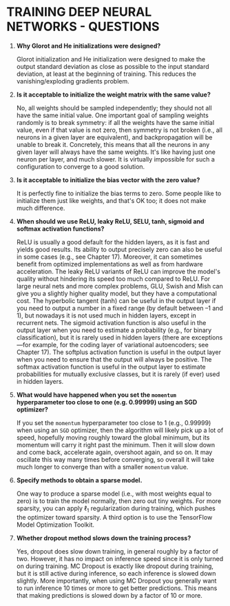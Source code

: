 # **TRAINING DEEP NEURAL NETWORKS - QUESTIONS**

1. **Why Glorot and He initializations were designed?**  

   Glorot initialization and He initialization were designed to make the output standard deviation as close as possible to the input standard deviation, at least at the beginning of training. This reduces the vanishing/exploding gradients problem.

2. **Is it acceptable to initialize the weight matrix with the same value?**  

   No, all weights should be sampled independently; they should not all have the same initial value. One important goal of sampling weights randomly is to break symmetry: if all the weights have the same initial value, even if that value is not zero, then symmetry is not broken (i.e., all neurons in a given layer are equivalent), and backpropagation will be unable to break it. Concretely, this means that all the neurons in any given layer will always have the same weights. It's like having just one neuron per layer, and much slower. It is virtually impossible for such a configuration to converge to a good solution.

3. **Is it acceptable to initialize the bias vector with the zero value?**  

   It is perfectly fine to initialize the bias terms to zero. Some people like to initialize them just like weights, and that's OK too; it does not make much difference.

4. **When should we use ReLU, leaky ReLU, SELU, tanh, sigmoid and softmax activation functions?**  

   ReLU is usually a good default for the hidden layers, as it is fast and yields good results. Its ability to output precisely zero can also be useful in some cases (e.g., see Chapter 17). Moreover, it can sometimes benefit from optimized implementations as well as from hardware acceleration. The leaky ReLU variants of ReLU can improve the model's quality without hindering its speed too much compared to ReLU. For large neural nets and more complex problems, GLU, Swish and Mish can give you a slightly higher quality model, but they have a computational cost. The hyperbolic tangent (tanh) can be useful in the output layer if you need to output a number in a fixed range (by default between –1 and 1), but nowadays it is not used much in hidden layers, except in recurrent nets. The sigmoid activation function is also useful in the output layer when you need to estimate a probability (e.g., for binary classification), but it is rarely used in hidden layers (there are exceptions—for example, for the coding layer of variational autoencoders; see Chapter 17). The softplus activation function is useful in the output layer when you need to ensure that the output will always be positive. The softmax activation function is useful in the output layer to estimate probabilities for mutually exclusive classes, but it is rarely (if ever) used in hidden layers.

5. **What would have happened when you set the `momentum` hyperparameter too close to one (e.g. 0.99999) using an SGD optimizer?**  

    If you set the `momentum` hyperparameter too close to 1 (e.g., 0.99999) when using an `SGD` optimizer, then the algorithm will likely pick up a lot of speed, hopefully moving roughly toward the global minimum, but its momentum will carry it right past the minimum. Then it will slow down and come back, accelerate again, overshoot again, and so on. It may oscillate this way many times before converging, so overall it will take much longer to converge than with a smaller `momentum` value.

6. **Specify methods to obtain a sparse model.**  

   One way to produce a sparse model (i.e., with most weights equal to zero) is to train the model normally, then zero out tiny weights. For more sparsity, you can apply ℓ<sub>1</sub> regularization during training, which pushes the optimizer toward sparsity. A third option is to use the TensorFlow Model Optimization Toolkit.

7. **Whether dropout method slows down the training process?**  

   Yes, dropout does slow down training, in general roughly by a factor of two. However, it has no impact on inference speed since it is only turned on during training. MC Dropout is exactly like dropout during training, but it is still active during inference, so each inference is slowed down slightly. More importantly, when using MC Dropout you generally want to run inference 10 times or more to get better predictions. This means that making predictions is slowed down by a factor of 10 or more.

